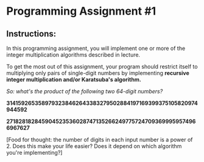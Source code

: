 # Programming Assignment #1

## Instructions:
In this programming assignment, you will implement one or more of the integer multiplication algorithms described in lecture.

To get the most out of this assignment, your program should restrict itself to multiplying only pairs of single-digit numbers by implementing **recursive integer multiplication and/or Karatsuba's algorithm.**

*So: what's the product of the following two 64-digit numbers?*

**3141592653589793238462643383279502884197169399375105820974944592**

**2718281828459045235360287471352662497757247093699959574966967627**

[Food for thought: the number of digits in each input number is a power of 2. Does this make your life easier? Does it depend on which algorithm you're implementing?]
